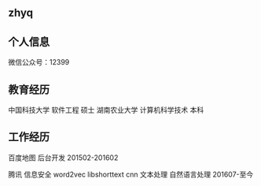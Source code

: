 ## zhyq

## 个人信息
微信公众号：12399



## 教育经历
中国科技大学 软件工程 硕士
湖南农业大学 计算机科学技术 本科

## 工作经历
百度地图 后台开发 201502-201602 
<br>

腾讯 信息安全  word2vec libshorttext cnn 文本处理 自然语言处理  201607-至今
